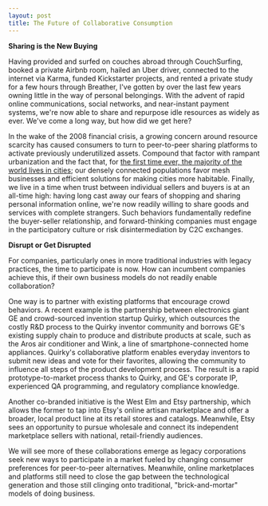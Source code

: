 ```yaml
---
layout: post
title: The Future of Collaborative Consumption
---
```


**Sharing is the New Buying**

Having provided and surfed on couches abroad through CouchSurfing, booked a private Airbnb room, hailed an Uber driver, connected to the internet via Karma, funded Kickstarter projects, and rented a private study for a few hours through Breather, I've gotten by over the last few years owning little in the way of personal belongings. With the advent of rapid online communications, social networks, and near-instant payment systems, we're now able to share and repurpose idle resources as widely as ever. We've come a long way, but how did we get here? 

In the wake of the 2008 financial crisis, a growing concern around resource scarcity has caused consumers to turn to peer-to-peer sharing platforms to activate previously underutilized assets. Compound that factor with rampant urbanization and the fact that, for <a href="http://www.who.int/gho/urban_health/situation_trends/urban_population_growth_text/en/" target="_blank">the first time ever, the majority of the world lives in cities</a>; our densely connected populations favor mesh businesses and efficient solutions for making cities more habitable. Finally, we live in a time when trust between individual sellers and buyers is at an all-time high: having long cast away our fears of shopping and sharing personal information online, we're now readily willing to share goods and services with complete strangers. Such behaviors fundamentally redefine the buyer-seller relationship, and forward-thinking companies must engage in the participatory culture or risk disintermediation by C2C exchanges. 

**Disrupt or Get Disrupted**

For companies, particularly ones in more traditional industries with legacy practices, the time to participate is now. How can incumbent companies achieve this, if their own business models do not readily enable collaboration? 

One way is to partner with existing platforms that encourage crowd behaviors. A recent example is the partnership between electronics giant GE and crowd-sourced invention startup Quirky, which outsources the costly R&D process to the Quirky inventor community and borrows GE's existing supply chain to produce and distribute products at scale, such as the Aros air conditioner and Wink, a line of smartphone-connected home appliances. Quirky's collaborative platform enables everyday inventors to submit new ideas and vote for their favorites, allowing the community to influence all steps of the product development process. The result is a rapid prototype-to-market process thanks to Quirky, and GE's corporate IP, experienced QA programming, and regulatory compliance knowledge. 

Another co-branded initiative is the West Elm and Etsy partnership, which allows the former to tap into Etsy's online artisan marketplace and offer a broader, local product line at its retail stores and catalogs. Meanwhile, Etsy sees an opportunity to pursue wholesale and connect its independent marketplace sellers with national, retail-friendly audiences.  

We will see more of these collaborations emerge as legacy corporations seek new ways to participate in a market fueled by changing consumer preferences for peer-to-peer alternatives. Meanwhile, online marketplaces and platforms still need to close the gap between the technological generation and those still clinging onto traditional, "brick-and-mortar" models of doing business.
